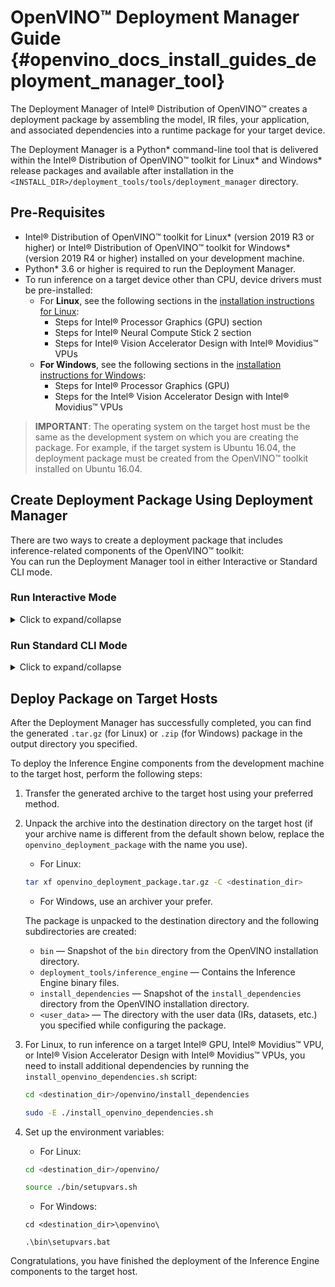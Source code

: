 # OpenVINO™ Deployment Manager Guide {#openvino_docs_install_guides_deployment_manager_tool}

The Deployment Manager of Intel® Distribution of OpenVINO™ creates a deployment package by assembling the model, IR files, your application, and associated dependencies into a runtime package for your target device.

The Deployment Manager is a Python\* command-line tool that is delivered within the Intel® Distribution of OpenVINO™ toolkit for Linux\* and Windows\* release packages and available after installation in the `<INSTALL_DIR>/deployment_tools/tools/deployment_manager` directory.

## Pre-Requisites

* Intel® Distribution of OpenVINO™ toolkit for Linux\* (version 2019 R3 or higher) or Intel® Distribution of OpenVINO™ toolkit for Windows\* (version 2019 R4 or higher) installed on your development machine.
* Python\* 3.6 or higher is required to run the Deployment Manager.
* To run inference on a target device other than CPU, device drivers must be pre-installed:
   * For **Linux**, see the following sections in the [installation instructions for Linux](../install_guides/installing-openvino-linux.md): 
     * Steps for Intel® Processor Graphics (GPU) section 
     * Steps for Intel® Neural Compute Stick 2 section
     * Steps for Intel® Vision Accelerator Design with Intel® Movidius™ VPUs
   * **For Windows**, see the following sections in the [installation instructions for Windows](../install_guides/installing-openvino-windows.md):
     * Steps for Intel® Processor Graphics (GPU)
     * Steps for the Intel® Vision Accelerator Design with Intel® Movidius™ VPUs
     

> **IMPORTANT**: The operating system on the target host must be the same as the development system on which you are creating the package. For example, if the target system is Ubuntu 16.04, the deployment package must be created from the OpenVINO™ toolkit installed on Ubuntu 16.04.     

## Create Deployment Package Using Deployment Manager

There are two ways to create a deployment package that includes inference-related components of the OpenVINO™ toolkit: <br>
You can run the Deployment Manager tool in either Interactive or Standard CLI mode.

### Run Interactive Mode
<details>
  <summary>Click to expand/collapse</summary>
  
Interactive mode provides a user-friendly command-line interface that will guide you through the process with text prompts.

1. To launch the Deployment Manager in the interactive mode, open a new terminal window, go to the Deployment Manager tool directory and run the tool script without parameters:
   ```sh
   <INSTALL_DIR>/deployment_tools/tools/deployment_manager
   ```
   ```sh
   ./deployment_manager.py
   ``` 
2. The target device selection dialog is displayed:
![Deployment Manager selection dialog](../img/selection_dialog.png)
Use the options provided on the screen to complete selection of the target devices and press **Enter** to proceed to the package generation dialog. if you want to interrupt the generation process and exit the program, type **q** and press **Enter**.
3. Once you accept the selection, the package generation dialog is displayed:
![Deployment Manager configuration dialog](../img/configuration_dialog.png)
   1. The target devices you have selected at the previous step appear on the screen. If you want to change the selection, type **b** and press **Enter** to go back to the previous screen. 
   
   2. Use the options provided to configure the generation process, or use the default settings.
   
   3. Once all the parameters are set, type **g** and press **Enter** to generate the package for the selected target devices. If you want to interrupt the generation process and exit the program, type **q** and press **Enter**.

The script successfully completes and the deployment package is generated in the output directory specified. 
</details>

### Run Standard CLI Mode
<details>
  <summary>Click to expand/collapse</summary>

Alternatively, you can run the Deployment Manager tool in the standard CLI mode. In this mode, you specify the target devices and other parameters as command-line arguments of the Deployment Manager Python script. This mode facilitates integrating the tool in an automation pipeline.

To launch the Deployment Manager tool in the standard mode, open a new terminal window, go to the Deployment Manager tool directory and run the tool command with the following syntax:
```sh
./deployment_manager.py <--targets> [--output_dir] [--archive_name] [--user_data]
```

The following options are available:

* `<--targets>` — (Mandatory) List of target devices to run inference. To specify more than one target, separate them with spaces. For example: `--targets cpu gpu vpu`. You can get a list of currently available targets running the tool's help: 
   ```sh
   ./deployment_manager.py -h
   ```
*	`[--output_dir]` — (Optional) Path to the output directory. By default, it set to your home directory.

*	`[--archive_name]` — (Optional) Deployment archive name without extension. By default, it set to `openvino_deployment_package`.

*	`[--user_data]` — (Optional) Path to a directory with user data (IRs, models, datasets, etc.) required for inference. By default, it's set to `None`, which means that the user data are already present on the target host machine.

The script successfully completes and the deployment package is generated in the output directory specified.
</details>

## Deploy Package on Target Hosts

After the Deployment Manager has successfully completed, you can find the generated `.tar.gz` (for Linux) or `.zip` (for Windows) package in the output directory you specified. 

To deploy the Inference Engine components from the development machine to the target host, perform the following steps:

1. Transfer the generated archive to the target host using your preferred method.

2. Unpack the archive into the destination directory on the target host (if your archive name is different from the default shown below, replace the `openvino_deployment_package` with the name you use).
   * For Linux:
   ```sh
   tar xf openvino_deployment_package.tar.gz -C <destination_dir>
   ```
   * For Windows, use an archiver your prefer.  
   
   The package is unpacked to the destination directory and the following subdirectories are created:
      * `bin` — Snapshot of the `bin` directory from the OpenVINO installation directory.
      * `deployment_tools/inference_engine` — Contains the Inference Engine binary files.
      * `install_dependencies` — Snapshot of the `install_dependencies` directory from the OpenVINO installation directory.
      * `<user_data>` — The directory with the user data (IRs, datasets, etc.) you specified while configuring the package.
3. For Linux, to run inference on a target Intel® GPU, Intel® Movidius™ VPU, or Intel® Vision Accelerator Design with Intel® Movidius™ VPUs, you need to install additional dependencies by running the `install_openvino_dependencies.sh` script:
   ```sh
   cd <destination_dir>/openvino/install_dependencies
   ```
   ```sh
   sudo -E ./install_openvino_dependencies.sh
   ```
4. Set up the environment variables:
   * For Linux:
   ```sh
   cd <destination_dir>/openvino/
   ```
   ```sh
   source ./bin/setupvars.sh
   ```
   * For Windows:
   ```
   cd <destination_dir>\openvino\
   ```
   ```
   .\bin\setupvars.bat
   ```

Congratulations, you have finished the deployment of the Inference Engine components to the target host. 